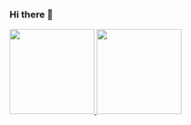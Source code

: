 ### Hi there 👋

<!--
**JoaoBrangel/JoaoBrangel** is a ✨ _special_ ✨ repository because its `README.md` (this file) appears on your GitHub profile.

Here are some ideas to get you started:

- 🔭 I’m currently working on ...
- 🌱 I’m currently learning ...
- 👯 I’m looking to collaborate on ...
- 🤔 I’m looking for help with ...
- 💬 Ask me about ...
- 📫 How to reach me: ...
- 😄 Pronouns: ...
- ⚡ Fun fact: ...
-->
<a href="https://github.com/GabrielFsan/">
  <img height="150em" src="https://github-readme-stats.vercel.app/api?username=JoaoBrangel&show_icons=false&theme=dracula&title_color=1DE0BC&include_all_commits=true&count_private=false"/>
    
  <img height="150em" src="https://github-readme-stats.vercel.app/api/top-langs/?username=JoaoBrangel&layout=compact&langs_count=7&theme=dracula&title_color=redC"/>
</div>
